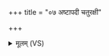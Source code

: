 +++
title = "०७ अष्टापदी चतुरक्षी"

+++
<details><summary>मूलम् (VS)</summary>

अ॒ष्टाप॑दी चतुर॒क्षी चतुः॑श्रोत्रा॒ चतु॑र्हनुः।  
द्व्या॑स्या॒ द्विजि॑ह्वा भू॒त्वा सा रा॒ष्ट्रमव॑ धूनुते ब्रह्म॒ज्यस्य॑ ॥
</details>